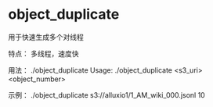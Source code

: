 # object_duplicate
用于快速生成多个对线程

特点：
多线程，速度快

用法：
./object_duplicate 
Usage: ./object_duplicate <s3_uri> <object_number>

示例：
./object_duplicate s3://alluxio1/1_AM_wiki_000.jsonl 10
